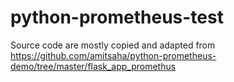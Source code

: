 # python-prometheus-test

Source code are mostly copied and adapted from https://github.com/amitsaha/python-prometheus-demo/tree/master/flask_app_promethus
